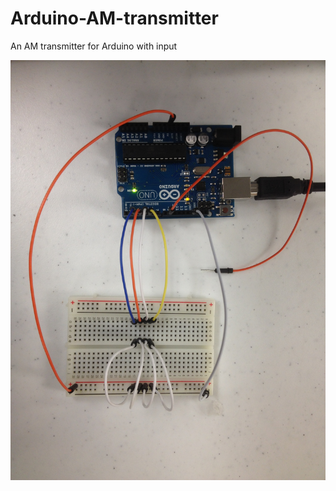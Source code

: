 Arduino-AM-transmitter
======================

An AM transmitter for Arduino with input

![Image of wire connections](https://raw.githubusercontent.com/vancemiller/Arduino-AM-transmitter/master/wires.jpg)
